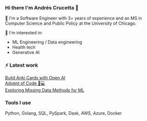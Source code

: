 ### Hi there I'm Andrés Crucetta 👋

🌱 I'm a Software Engineer with 3+ years of experience and an MS in Computer Science and Public Policy at the University of Chicago. 

💬 I'm interested in:
  -  ML Engineering / Data engineering
  -  Health tech
  -  Generative AI

<h3>⚡ Latest work</h3>
<a href = "https://github.com/acrucetta/anki-builder">Build Anki Cards with Open AI</a>
<br>
  <a href = "https://github.com/acrucetta/advent_of_code">Advent of Code 🎄💻</a>
   <br>
  <a href = "https://github.com/acrucetta/missing_data_project">Exploring Missing Data Methods for ML</a>
<h3>Tools I use </h3>
  Python, Golang, SQL, PySpark, Dask, AWS, Azure, Docker
<!--
**acrucetta/acrucetta** is a ✨ _special_ ✨ repository because its `README.md` (this file) appears on your GitHub profile.

Here are some ideas to get you started:

- 🔭 I’m currently working on ...
- 🌱 I’m currently learning ...
- 👯 I’m looking to collaborate on ...
- 🤔 I’m looking for help with ...
- 💬 Ask me about ...
- 📫 How to reach me: ...
- 😄 Pronouns: ...
- ⚡ Fun fact: ...
-->
